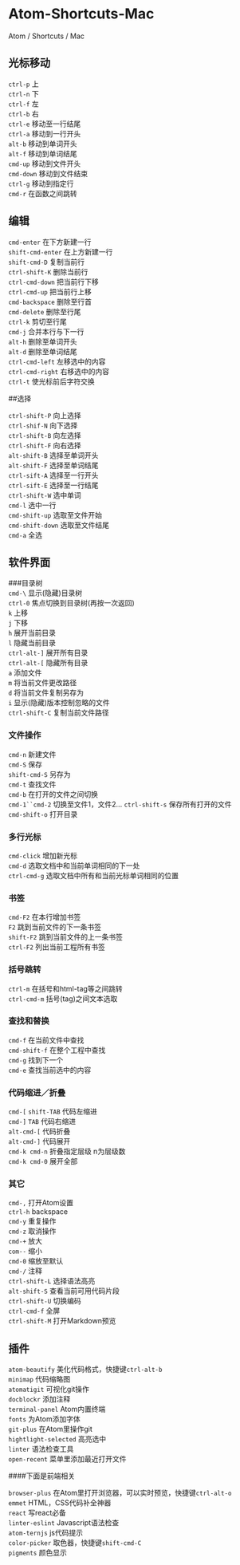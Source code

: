 # Atom-Shortcuts-Mac
Atom / Shortcuts / Mac
## 光标移动  
 
`ctrl-p` 上  
`ctrl-n` 下  
`ctrl-f` 左  
`ctrl-b` 右  
`ctrl-e` 移动至一行结尾  
`ctrl-a` 移动到一行开头  
`alt-b` 移动到单词开头  
`alt-f`  移动到单词结尾  
`cmd-up` 移动到文件开头  
`cmd-down` 移动到文件结束  
`ctrl-g` 移动到指定行  
`cmd-r` 在函数之间跳转

## 编辑  
`cmd-enter` 在下方新建一行  
`shift-cmd-enter` 在上方新建一行  
`shift-cmd-D` 复制当前行  
`ctrl-shift-K` 删除当前行  
`ctrl-cmd-down` 把当前行下移  
`ctrl-cmd-up` 把当前行上移  
`cmd-backspace` 删除至行首  
`cmd-delete` 删除至行尾  
`ctrl-k` 剪切至行尾  
`cmd-j` 合并本行与下一行  
`alt-h` 删除至单词开头  
`alt-d` 删除至单词结尾  
`ctrl-cmd-left` 左移选中的内容  
`ctrl-cmd-right` 右移选中的内容  
`ctrl-t` 使光标前后字符交换   

##选择  

`ctrl-shift-P` 向上选择  
`ctrl-shif-N` 向下选择  
`ctrl-shift-B` 向左选择  
`ctrl-shift-F` 向右选择  
`alt-shift-B` 选择至单词开头  
`alt-shift-F` 选择至单词结尾  
 `ctrl-sift-A` 选择至一行开头  
`ctrl-sift-E` 选择至一行结尾  
`ctrl-shift-W` 选中单词  
`cmd-l` 选中一行    
`cmd-shift-up`  选取至文件开始  
`cmd-shift-down`  选取至文件结尾    
`cmd-a`  全选  

## 软件界面  
  
###目录树  
`cmd-\`  显示(隐藏)目录树  
`ctrl-0` 焦点切换到目录树(再按一次返回)   
`k` 上移  
`j` 下移    
`h` 展开当前目录  
`l` 隐藏当前目录  
`ctrl-alt-]`  展开所有目录  
`ctrl-alt-[` 隐藏所有目录      
`a` 添加文件  
`m` 将当前文件更改路径  
`d` 将当前文件复制另存为  
`i` 显示(隐藏)版本控制忽略的文件  
`ctrl-shift-C` 复制当前文件路径

### 文件操作  

`cmd-n` 新建文件  
`cmd-S` 保存  
`shift-cmd-S` 另存为  
`cmd-t` 查找文件  
`cmd-b` 在打开的文件之间切换  
`cmd-1``cmd-2` 切换至文件1，文件2...
`ctrl-shift-s` 保存所有打开的文件  
`cmd-shift-o`  打开目录   
 
### 多行光标  
`cmd-click` 增加新光标  
`cmd-d` 选取文档中和当前单词相同的下一处  
`ctrl-cmd-g` 选取文档中所有和当前光标单词相同的位置  

### 书签
`cmd-F2` 在本行增加书签  
`F2` 跳到当前文件的下一条书签  
`shift-F2` 跳到当前文件的上一条书签  
`ctrl-F2` 列出当前工程所有书签  


### 括号跳转  
`ctrl-m` 在括号和html-tag等之间跳转  
`ctrl-cmd-m` 括号(tag)之间文本选取  

### 查找和替换  
`cmd-f` 在当前文件中查找  
`cmd-shift-f` 在整个工程中查找  
`cmd-g` 找到下一个  
`cmd-e` 查找当前选中的内容  

### 代码缩进／折叠  

`cmd-[` `shift-TAB` 代码左缩进  
`cmd-]` `TAB` 代码右缩进  
`alt-cmd-[` 代码折叠  
`alt-cmd-]` 代码展开    
`cmd-k cmd-n` 折叠指定层级 n为层级数  
`cmd-k cmd-0` 展开全部 

### 其它  
`cmd-,` 打开Atom设置  
`ctrl-h` backspace  
`cmd-y` 重复操作  
`cmd-z` 取消操作     
`cmd-+` 放大  
`com--` 缩小  
`cmd-0` 缩放至默认  
`cmd-/` 注释  
`ctrl-shift-L` 选择语法高亮    
`alt-shift-S` 查看当前可用代码片段    
`ctrl-shift-U` 切换编码  
`ctrl-cmd-f` 全屏  
`ctrl-shift-M` 打开Markdown预览

## 插件

`atom-beautify` 美化代码格式，快捷键`ctrl-alt-b`  
`minimap` 代码缩略图  
`atomatigit` 可视化git操作  
`docblockr` 添加注释   
`terminal-panel` Atom内置终端  
`fonts` 为Atom添加字体  
`git-plus` 在Atom里操作git  
`hightlight-selected` 高亮选中  
`linter` 语法检查工具  
`open-recent` 菜单里添加最近打开文件

####下面是前端相关

`browser-plus` 在Atom里打开浏览器，可以实时预览，快捷键`ctrl-alt-o`  
`emmet` HTML，CSS代码补全神器  
`react` 写react必备  
`linter-eslint` Javascript语法检查  
`atom-ternjs` js代码提示  
`color-picker` 取色器，快捷键`shift-cmd-C`  
`pigments` 颜色显示   
